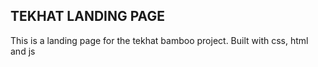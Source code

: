## TEKHAT LANDING PAGE

This is a landing page for the tekhat bamboo project.
Built with css, html and js